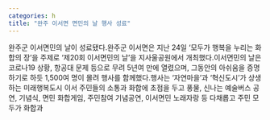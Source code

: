 ```yaml
---
categories: h
title: "완주 이서면 면민의 날 행사 성료"
---
```

완주군 이서면민의 날이 성료됐다.완주군 이서면은 지난 24일 ‘모두가 행복을 누리는 화합의 장’을 주제로 ‘제20회 이서면민의 날’을 지사울공원에서 개최했다.이서면민의 날은 코로나19 상황, 항공대 문제 등으로 무려 5년여 만에 열렸으며, 그동안의 아쉬움을 증명하기로 하듯 1,500여 명이 몰려 행사를 함께했다.행사는 ‘자연마을’과 ‘혁신도시’가 상생하는 미래행복도시 이서 주민들의 소통과 화합에 초점을 두고 풍물, 신나는 예술버스 공연, 기념식, 면민 화합게임, 주민참여 기념공연, 이서면민 노래자랑 등 다채롭고 주민 모두가 화합과